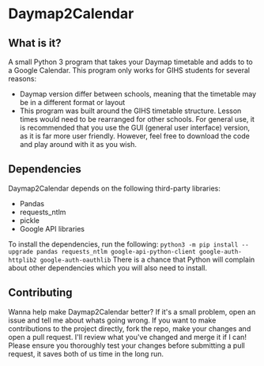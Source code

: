 # Daymap2Calendar
## What is it?
A small Python 3 program that takes your Daymap timetable and adds to to a Google Calendar. This program only works for GIHS students
for several reasons:
- Daymap version differ between schools, meaning that the timetable may be in a different format or layout
- This program was built around the GIHS timetable structure. Lesson times would need to be rearranged for other schools.
For general use, it is recommended that you use the GUI (general user interface) version, as it is far more user friendly. However, feel
free to download the code and play around with it as you wish.

## Dependencies
Daymap2Calendar depends on the following third-party libraries:
- Pandas
- requests_ntlm
- pickle
- Google API libraries

To install the dependencies, run the following: ```python3 -m pip install --upgrade pandas requests_ntlm google-api-python-client google-auth-httplib2 google-auth-oauthlib```
There is a chance that Python will complain about other dependencies which you will also need to install.

## Contributing
Wanna help make Daymap2Calendar better? If it's a small problem, open an issue and tell me about whats going wrong. If you want to make
contributions to the project directly, fork the repo, make your changes and open a pull request. I'll review what you've changed and merge 
it if I can! Please ensure you thoroughly test your changes before submitting a pull request, it saves both of us time in the long run.

